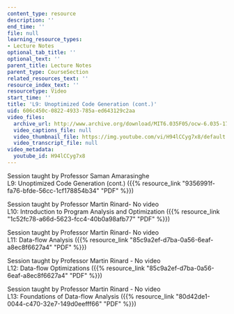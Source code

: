 ```yaml
---
content_type: resource
description: ''
end_time: ''
file: null
learning_resource_types:
- Lecture Notes
optional_tab_title: ''
optional_text: ''
parent_title: Lecture Notes
parent_type: CourseSection
related_resources_text: ''
resource_index_text: ''
resourcetype: Video
start_time: ''
title: 'L9: Unoptimized Code Generation (cont.)'
uid: 606c450c-0822-4933-785a-ed643129c2aa
video_files:
  archive_url: http://www.archive.org/download/MIT6.035F05/ocw-6.035-17oct2005-220k.mp4
  video_captions_file: null
  video_thumbnail_file: https://img.youtube.com/vi/H94lCCyg7x8/default.jpg
  video_transcript_file: null
video_metadata:
  youtube_id: H94lCCyg7x8
---
```


Session taught by Professor Saman Amarasinghe  
L9: Unoptimized Code Generation (cont.) ({{% resource_link "9356991f-fa76-bfde-56cc-1cf178854b34" "PDF" %}})

Session taught by Professor Martin Rinard- No video  
L10: Introduction to Program Analysis and Optimization ({{% resource_link "1c52fc78-a66d-5623-fcc4-40b0a98afb77" "PDF" %}})  
  
Session taught by Professor Martin Rinard- No video  
L11: Data-flow Analysis ({{% resource_link "85c9a2ef-d7ba-0a56-6eaf-a8ec8f6627a4" "PDF" %}})

Session taught by Professor Martin Rinard - No video  
L12: Data-flow Optimizations ({{% resource_link "85c9a2ef-d7ba-0a56-6eaf-a8ec8f6627a4" "PDF" %}})

Session taught by Professor Martin Rinard - No video  
L13: Foundations of Data-flow Analysis ({{% resource_link "80d42de1-0044-c470-32e7-149d0eefff66" "PDF" %}})



